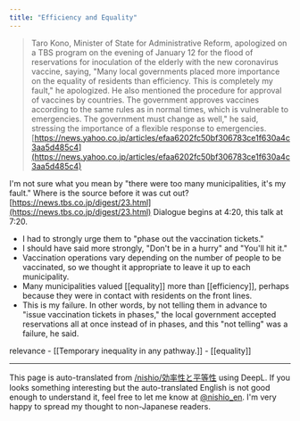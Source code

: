 ```yaml
---
title: "Efficiency and Equality"
---
```


> Taro Kono, Minister of State for Administrative Reform, apologized on a TBS program on the evening of January 12 for the flood of reservations for inoculation of the elderly with the new coronavirus vaccine, saying, "Many local governments placed more importance on the equality of residents than efficiency. This is completely my fault," he apologized.
> He also mentioned the procedure for approval of vaccines by countries. The government approves vaccines according to the same rules as in normal times, which is vulnerable to emergencies. The government must change as well," he said, stressing the importance of a flexible response to emergencies.
[https://news.yahoo.co.jp/articles/efaa6202fc50bf306783ce1f630a4c3aa5d485c4](https://news.yahoo.co.jp/articles/efaa6202fc50bf306783ce1f630a4c3aa5d485c4)

I'm not sure what you mean by "there were too many municipalities, it's my fault." Where is the source before it was cut out?
[https://news.tbs.co.jp/digest/23.html](https://news.tbs.co.jp/digest/23.html)
Dialogue begins at 4:20, this talk at 7:20.
- I had to strongly urge them to "phase out the vaccination tickets."
- I should have said more strongly, "Don't be in a hurry" and "You'll hit it."
- Vaccination operations vary depending on the number of people to be vaccinated, so we thought it appropriate to leave it up to each municipality.
- Many municipalities valued [[equality]] more than [[efficiency]], perhaps because they were in contact with residents on the front lines.
- This is my failure.
In other words, by not telling them in advance to "issue vaccination tickets in phases," the local government accepted reservations all at once instead of in phases, and this "not telling" was a failure, he said.

relevance
    - [[Temporary inequality in any pathway.]]
    - [[equality]]

---
This page is auto-translated from [/nishio/効率性と平等性](https://scrapbox.io/nishio/効率性と平等性) using DeepL. If you looks something interesting but the auto-translated English is not good enough to understand it, feel free to let me know at [@nishio_en](https://twitter.com/nishio_en). I'm very happy to spread my thought to non-Japanese readers.